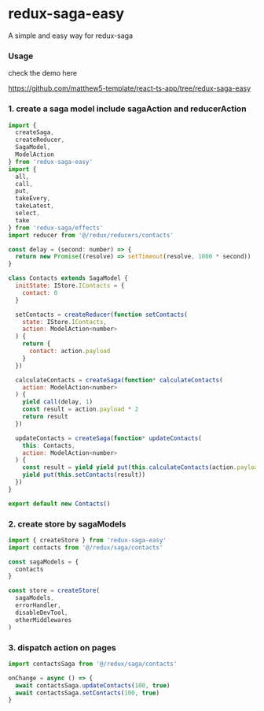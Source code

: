 # redux-saga-easy

A simple and easy way for redux-saga

### Usage

check the demo here

https://github.com/matthew5-template/react-ts-app/tree/redux-saga-easy

### 1. create a saga model include sagaAction and reducerAction

```javascript
import {
  createSaga,
  createReducer,
  SagaModel,
  ModelAction
} from 'redux-saga-easy'
import {
  all,
  call,
  put,
  takeEvery,
  takeLatest,
  select,
  take
} from 'redux-saga/effects'
import reducer from '@/redux/reducers/contacts'

const delay = (second: number) => {
  return new Promise((resolve) => setTimeout(resolve, 1000 * second))
}

class Contacts extends SagaModel {
  initState: IStore.IContacts = {
    contact: 0
  }

  setContacts = createReducer(function setContacts(
    state: IStore.IContacts,
    action: ModelAction<number>
  ) {
    return {
      contact: action.payload
    }
  })

  calculateContacts = createSaga(function* calculateContacts(
    action: ModelAction<number>
  ) {
    yield call(delay, 1)
    const result = action.payload * 2
    return result
  })

  updateContacts = createSaga(function* updateContacts(
    this: Contacts,
    action: ModelAction<number>
  ) {
    const result = yield yield put(this.calculateContacts(action.payload))
    yield put(this.setContacts(result))
  })
}

export default new Contacts()
```

### 2. create store by sagaModels

```javascript
import { createStore } from 'redux-saga-easy'
import contacts from '@/redux/saga/contacts'

const sagaModels = {
  contacts
}

const store = createStore(
  sagaModels,
  errorHandler,
  disableDevTool,
  otherMiddlewares
)
```

### 3. dispatch action on pages

```javascript
import contactsSaga from '@/redux/saga/contacts'

onChange = async () => {
  await contactsSaga.updateContacts(100, true)
  await contactsSaga.setContacts(100, true)
}
```
